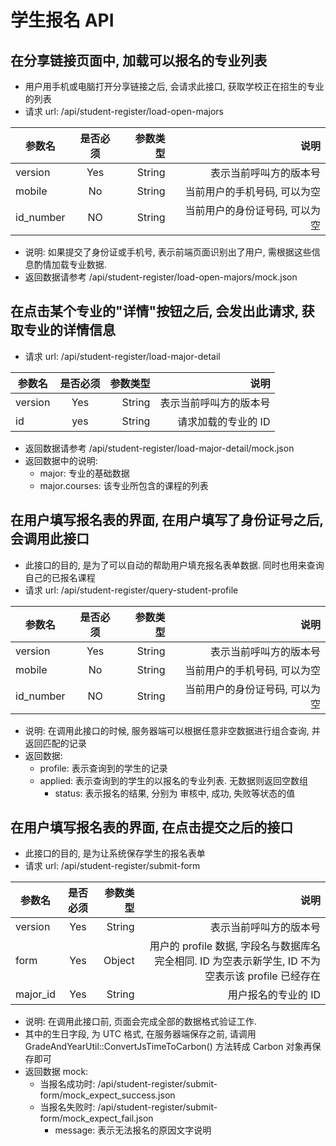 # 学生报名 API

## 在分享链接页面中, 加载可以报名的专业列表

- 用户用手机或电脑打开分享链接之后, 会请求此接口, 获取学校正在招生的专业的列表
- 请求 url: /api/student-register/load-open-majors

| 参数名       | 是否必须          | 参数类型  | 说明  |
| ------------- |:-------------:| -----:| -----:|
| version     | Yes | String | 表示当前呼叫方的版本号 |
| mobile      |  No      |   String | 当前用户的手机号码, 可以为空 |
| id_number | NO     |    String | 当前用户的身份证号码, 可以为空 |

- 说明: 如果提交了身份证或手机号, 表示前端页面识别出了用户, 需根据这些信息酌情加载专业数据.
- 返回数据请参考 /api/student-register/load-open-majors/mock.json

## 在点击某个专业的"详情"按钮之后, 会发出此请求, 获取专业的详情信息

- 请求 url: /api/student-register/load-major-detail

| 参数名       | 是否必须          | 参数类型  | 说明  |
| ------------- |:-------------:| -----:| -----:|
| version     | Yes | String | 表示当前呼叫方的版本号 |
| id      |  yes      |   String | 请求加载的专业的 ID |

- 返回数据请参考 /api/student-register/load-major-detail/mock.json
- 返回数据中的说明:
  - major: 专业的基础数据
  - major.courses: 该专业所包含的课程的列表

## 在用户填写报名表的界面, 在用户填写了身份证号之后, 会调用此接口

- 此接口的目的, 是为了可以自动的帮助用户填充报名表单数据. 同时也用来查询自己的已报名课程
- 请求 url: /api/student-register/query-student-profile

| 参数名       | 是否必须          | 参数类型  | 说明  |
| ------------- |:-------------:| -----:| -----:|
| version     | Yes | String | 表示当前呼叫方的版本号 |
| mobile      |  No      |   String | 当前用户的手机号码, 可以为空 |
| id_number | NO     |    String | 当前用户的身份证号码, 可以为空 |

- 说明: 在调用此接口的时候, 服务器端可以根据任意非空数据进行组合查询, 并返回匹配的记录
- 返回数据:
  - profile: 表示查询到的学生的记录
  - applied: 表示查询到的学生的以报名的专业列表. 无数据则返回空数组
    - status: 表示报名的结果, 分别为 审核中, 成功, 失败等状态的值

## 在用户填写报名表的界面, 在点击提交之后的接口

- 此接口的目的, 是为让系统保存学生的报名表单
- 请求 url: /api/student-register/submit-form

| 参数名       | 是否必须          | 参数类型  | 说明  |
| ------------- |:-------------:| -----:| -----:|
| version     | Yes | String | 表示当前呼叫方的版本号 |
| form      |  Yes      |   Object | 用户的 profile 数据, 字段名与数据库名完全相同. ID 为空表示新学生, ID 不为空表示该 profile 已经存在 |
| major_id      |  Yes      |   String | 用户报名的专业的 ID |

- 说明: 在调用此接口前, 页面会完成全部的数据格式验证工作. 
- 其中的生日字段, 为 UTC 格式, 在服务器端保存之前, 请调用 GradeAndYearUtil::ConvertJsTimeToCarbon() 方法转成 Carbon 对象再保存即可
- 返回数据 mock:
  - 当报名成功时: /api/student-register/submit-form/mock_expect_success.json
  - 当报名失败时: /api/student-register/submit-form/mock_expect_fail.json
    - message: 表示无法报名的原因文字说明
